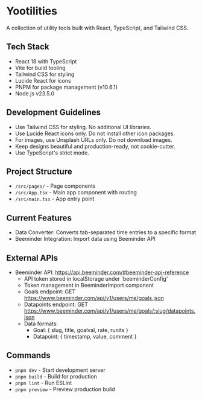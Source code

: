 # Yootilities

A collection of utility tools built with React, TypeScript, and Tailwind CSS.

## Tech Stack

- React 18 with TypeScript
- Vite for build tooling
- Tailwind CSS for styling
- Lucide React for icons
- PNPM for package management (v10.6.1)
- Node.js v23.5.0

## Development Guidelines

- Use Tailwind CSS for styling. No additional UI libraries.
- Use Lucide React icons only. Do not install other icon packages.
- For images, use Unsplash URLs only. Do not download images.
- Keep designs beautiful and production-ready, not cookie-cutter.
- Use TypeScript's strict mode.

## Project Structure

- `/src/pages/` - Page components
- `/src/App.tsx` - Main app component with routing
- `/src/main.tsx` - App entry point

## Current Features

- Data Converter: Converts tab-separated time entries to a specific format
- Beeminder Integration: Import data using Beeminder API

## External APIs

- Beeminder API: https://api.beeminder.com/#beeminder-api-reference
  - API token stored in localStorage under 'beeminderConfig'
  - Token management in BeeminderImport component
  - Goals endpoint: GET https://www.beeminder.com/api/v1/users/me/goals.json
  - Datapoints endpoint: GET https://www.beeminder.com/api/v1/users/me/goals/:slug/datapoints.json
  - Data formats:
    - Goal: { slug, title, goalval, rate, runits }
    - Datapoint: { timestamp, value, comment }

## Commands

- `pnpm dev` - Start development server
- `pnpm build` - Build for production
- `pnpm lint` - Run ESLint
- `pnpm preview` - Preview production build